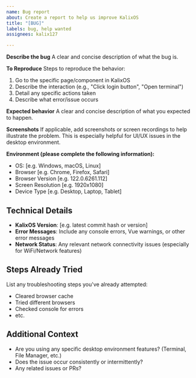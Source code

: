 ```yaml
---
name: Bug report
about: Create a report to help us improve KalixOS
title: "[BUG]"
labels: bug, help wanted
assignees: kalix127

---
```


**Describe the bug**
A clear and concise description of what the bug is.

**To Reproduce**
Steps to reproduce the behavior:
1. Go to the specific page/component in KalixOS
2. Describe the interaction (e.g., "Click login button", "Open terminal")
3. Detail any specific actions taken
4. Describe what error/issue occurs

**Expected behavior**
A clear and concise description of what you expected to happen.

**Screenshots**
If applicable, add screenshots or screen recordings to help illustrate the problem. This is especially helpful for UI/UX issues in the desktop environment.

**Environment (please complete the following information):**
 - OS: [e.g. Windows, macOS, Linux]
 - Browser [e.g. Chrome, Firefox, Safari]
 - Browser Version [e.g. 122.0.6261.112]
 - Screen Resolution [e.g. 1920x1080]
 - Device Type [e.g. Desktop, Laptop, Tablet]

## Technical Details

- **KalixOS Version**: [e.g. latest commit hash or version]
- **Error Messages**: Include any console errors, Vue warnings, or other error messages
- **Network Status**: Any relevant network connectivity issues (especially for WiFi/Network features)

## Steps Already Tried

List any troubleshooting steps you've already attempted:
- Cleared browser cache
- Tried different browsers
- Checked console for errors
- etc.

## Additional Context

- Are you using any specific desktop environment features? (Terminal, File Manager, etc.)
- Does the issue occur consistently or intermittently?
- Any related issues or PRs?
